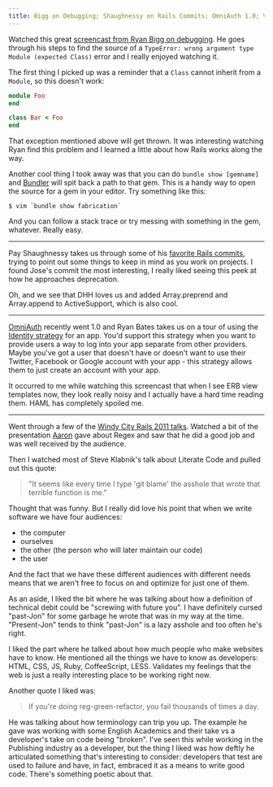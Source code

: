 ```yaml
---
title: Bigg on Debugging; Shaughnessy on Rails Commits; OmniAuth 1.0; Videos from Windy City Rails 2011
---
```


Watched this great [screencast from Ryan Bigg on debugging][screencast]. He goes
through his steps to find the source of a `TypeError: wrong argument type Module
(expected Class)` error and I really enjoyed watching it.

The first thing I picked up was a reminder that a `Class` cannot inherit from a
`Module`, so this doesn't work:

```ruby
module Foo
end

class Bar < Foo
end
```

That exception mentioned above will get thrown. It was interesting watching Ryan
find this problem and I learned a little about how Rails works along the way.

Another cool thing I took away was that you can do `bundle show [gemname]` and
[Bundler][bundler] will spit back a path to that gem. This is a handy way to
open the source for a gem in your editor. Try something like this:

```
$ vim `bundle show fabrication`
```

And you can follow a stack trace or try messing with something in the gem,
whatever. Really easy.

---

Pay Shaughnessy takes us through some of his [favorite Rails
commits][fav_commits], trying to point out some things to keep in mind as you
work on projects. I found Jose's commit the most interesting, I really liked
seeing this peek at how he approaches deprecation.

Oh, and we see that DHH loves us and added Array.preprend and Array.append to
ActiveSupport, which is also cool.

---

[OmniAuth][omni] recently went 1.0 and Ryan Bates takes us on a tour of using
the [Identity strategy][strategy] for an app.  You'd support this strategy when
you want to provide users a way to log into your app separate from other
providers. Maybe you've got a user that doesn't have or doesn't want to use
their Twitter, Facebook or Google account with your app - this strategy allows
them to just create an account with your app.

It occurred to me while watching this screencast that when I see ERB view
templates now, they look really noisy and I actually have a hard time reading
them. HAML has completely spoiled me.

---

Went through a few of the [Windy City Rails 2011 talks][wcr_2011]. Watched a bit
of the presentation [Aaron][aaron] gave about Regex and saw that he did a good
job and was well received by the audience.

Then I watched most of Steve Klabnik's talk about Literate Code and pulled out
this quote:

> "It seems like every time I type 'git blame' the asshole that wrote that
> terrible function is me."

Thought that was funny. But I really did love his point that when we write
software we have four audiences:

* the computer
* ourselves
* the other (the person who will later maintain our code)
* the user

And the fact that we have these different audiences with different needs means
that we aren't free to focus on and optimize for just one of them.

As an aside, I liked the bit where he was talking about how a definition of
technical debit could be "screwing with future you". I have definitely cursed
"past-Jon" for some garbage he wrote that was in my way at the time.
"Present-Jon" tends to think "past-Jon" is a lazy asshole and too often he's
right.

I liked the part where he talked about how much people who make websites have to
know. He mentioned all the things we have to know as developers: HTML, CSS, JS,
Ruby, CoffeeScript, LESS. Validates my feelings that the web is just a really
interesting place to be working right now.

Another quote I liked was:

> If you're doing reg-green-refactor, you fail thousands of times a day.

He was talking about how terminology can trip you up. The example he gave was
working with some English Academics and their take vs a developer's take on code
being "broken". I've seen this while working in the Publishing industry as a
developer, but the thing I liked was how deftly he articulated something that's
interesting to consider: developers that test are used to failure and have, in
fact, embraced it as a means to write good code. There's something poetic about
that.

[screencast]: https://ryanbigg.com/2011/11/screencast-wrong-argument-type
[bundler]: http://gembundler.com/
[fav_commits]: http://patshaughnessy.net/2011/12/6/learning-from-the-masters-some-of-my-favorite-rails-commits
[omni]: https://github.com/omniauth/omniauth
[strategy]: http://railscasts.com/episodes/304-omniauth-identity
[wcr_2011]: http://vimeo.com/channels/wcr11
[aaron]: https://twitter.com/martinisoft
